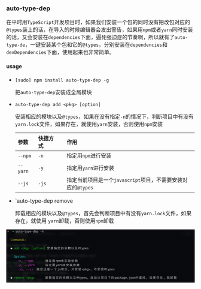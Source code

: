 ### auto-type-dep



在平时用`TypeScript`开发项目时，如果我们安装一个包的同时没有把改包对应的`@types`装上的话，在导入的时候编辑器会发出警告，如果用`npm`或者`yarn`同时安装的话，又会安装在`dependencies`下面，逼死强迫症的节奏啊，所以就有了`auto-type-de`，一键安装某个包和它的`@types`，分别安装在`dependencies`和`devDependencies`下面，使用起来也非常简单。



#### usage

- `[sudo] npm install auto-type-dep -g`

  把`auto-type-dep`安装成全局模块



- `auto-type-dep add <pkg> [option]`

  安装相应的模块以及`@types`，如果在没有指定`-n`的情况下，判断项目中有没有`yarn.lock`文件，如果存在，就使用`yarn`安装，否则使用`npm`安装

  | 参数       | 快捷方式  |     | 作用                                       |
  | -------- | ----- | --- | ---------------------------------------- |
  | `--npm`  | `-n`  |     | 指定用`npm`进行安装                             |
  | `--yarn` | `-y`  |     | 指定用`yarn`进行安装                            |
  | `--js`   | `-js` |     | 指定当前项目是一个`javascript`项目，不需要安装对应的`@types` |

- `auto-type-dep remove <pkg>

  卸载相应的模块以及`@types`，首先会判断项目中有没有`yarn.lock`文件，如果存在，就使用  `yarn`卸载，否则使用`npm`卸载



![帮助文档](screen.png)
